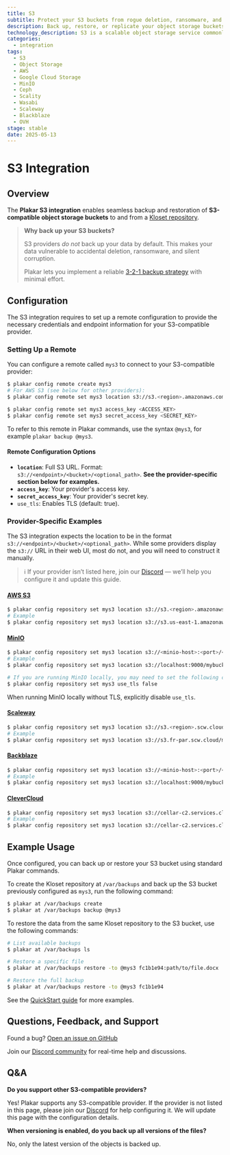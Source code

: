 ```yaml
---
title: S3
subtitle: Protect your S3 buckets from rogue deletion, ransomware, and silent corruption.
description: Back up, restore, or replicate your object storage buckets from any S3-compatible service.
technology_description: S3 is a scalable object storage service commonly used for data archiving, backup, analytics, and cloud-native applications. It is accessible via a RESTful API and widely supported across public cloud providers and self-hosted solutions.
categories: 
  - integration
tags:
  - S3
  - Object Storage
  - AWS
  - Google Cloud Storage
  - MinIO
  - Ceph
  - Scality
  - Wasabi
  - Scaleway
  - Blackblaze
  - OVH
stage: stable
date: 2025-05-13
---
```


# S3 Integration

## Overview

The **Plakar S3 integration** enables seamless backup and restoration of **S3-compatible object storage buckets** to and from a [Kloset repository](http://localhost:1313/posts/2025-04-29/kloset-the-immutable-data-store/).

> **Why back up your S3 buckets?**
>
> S3 providers *do not* back up your data by default. This makes your data vulnerable to accidental deletion, ransomware, and silent corruption.
>
> Plakar lets you implement a reliable [3-2-1 backup strategy](https://docs.plakar.io/en/quickstart/probabilities/index.html) with minimal effort.

## Configuration

The S3 integration requires to set up a remote configuration to provide the necessary credentials and endpoint information for your S3-compatible provider.

### Setting Up a Remote

You can configure a remote called `mys3` to connect to your S3-compatible provider:

```bash
$ plakar config remote create mys3
# For AWS S3 (see below for other providers):
$ plakar config remote set mys3 location s3://s3.<region>.amazonaws.com/<bucket>

$ plakar config remote set mys3 access_key <ACCESS_KEY>
$ plakar config remote set mys3 secret_access_key <SECRET_KEY>
```

To refer to this remote in Plakar commands, use the syntax `@mys3`, for example `plakar backup @mys3`.

#### Remote Configuration Options

- **`location`**: Full S3 URL. Format: `s3://<endpoint>/<bucket>/<optional_path>`. **See the provider-specific section below for examples.**
- **`access_key`**: Your provider's access key.
- **`secret_access_key`**: Your provider's secret key.
- `use_tls`: Enables TLS (default: true).

### Provider-Specific Examples

The S3 integration expects the location to be in the format `s3://<endpoint>/<bucket>/<optional_path>`.
While some providers display the `s3://` URL in their web UI, most do not, and you will need to construct it manually.

> ℹ️ If your provider isn’t listed here, join our [Discord](https://discord.gg/uuegtnF2Q5) — we’ll help you configure it and update this guide.

#### [AWS S3](https://aws.amazon.com/s3/)

```bash
$ plakar config repository set mys3 location s3://s3.<region>.amazonaws.com/<bucket>
# Example
$ plakar config repository set mys3 location s3://s3.us-east-1.amazonaws.com/mybucket
```

#### [MinIO](https://min.io/)

```bash
$ plakar config repository set mys3 location s3://<minio-host>:<port>/<bucket>
# Example
$ plakar config repository set mys3 location s3://localhost:9000/mybucket

# If you are running MinIO locally, you may need to set the following configuration to disable TLS verification:
$ plakar config repository set mys3 use_tls false
```
When running MinIO locally without TLS, explicitly disable `use_tls`.

#### [Scaleway](https://www.scaleway.com/en/object-storage/)

```bash
$ plakar config repository set mys3 location s3://s3.<region>.scw.cloud/<bucket>
# Example
$ plakar config repository set mys3 location s3://s3.fr-par.scw.cloud/mybucket
```

#### [Backblaze](https://www.backblaze.com/cloud-storage)

```bash
$ plakar config repository set mys3 location s3://<minio-host>:<port>/<bucket>
# Example
$ plakar config repository set mys3 location s3://localhost:9000/mybucket
```

#### [CleverCloud](https://www.clever-cloud.com/developers/doc/addons/cellar/)

```bash
$ plakar config repository set mys3 location s3://cellar-c2.services.clever-cloud.com/<bucket>
# Example
$ plakar config repository set mys3 location s3://cellar-c2.services.clever-cloud.com/mybucket
```

## Example Usage

Once configured, you can back up or restore your S3 bucket using standard Plakar commands.

To create the Kloset repository at `/var/backups` and back up the S3 bucket previously configured as `mys3`, run the following command:

```bash
$ plakar at /var/backups create
$ plakar at /var/backups backup @mys3
```

To restore the data from the same Kloset repository to the S3 bucket, use the following commands:

```bash
# List available backups
$ plakar at /var/backups ls

# Restore a specific file
$ plakar at /var/backups restore -to @mys3 fc1b1e94:path/to/file.docx

# Restore the full backup
$ plakar at /var/backups restore -to @mys3 fc1b1e94
```

See the [QuickStart guide](https://docs.plakar.io/en/quickstart/index.html) for more examples.

## Questions, Feedback, and Support

Found a bug? [Open an issue on GitHub](https://github.com/PlakarKorp/plakar/issues/new?title=Bug%20report%20on%20S3%20integration&body=Please%20provide%20a%20detailed%20description%20of%20the%20issue.%0A%0A**Plakar%20version**)

Join our [Discord community](https://discord.gg/uuegtnF2Q5) for real-time help and discussions.

## Q&A

**Do you support other S3-compatible providers?**

Yes! Plakar supports any S3-compatible provider. If the provider is not listed in this page, please join our [Discord](https://discord.gg/uuegtnF2Q5) for help configuring it. We will update this page with the configuration details.

**When versioning is enabled, do you back up all versions of the files?**

No, only the latest version of the objects is backed up.